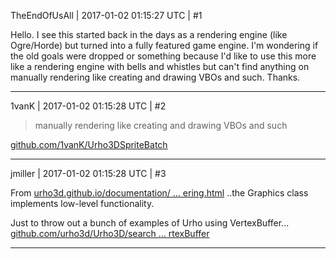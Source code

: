 TheEndOfUsAll | 2017-01-02 01:15:27 UTC | #1

Hello.
I see this started back in the days as a rendering engine (like Ogre/Horde) but turned into a fully featured game engine. I'm wondering if the old goals were dropped or something because I'd like to use this more like a rendering engine with bells and whistles but can't find anything on manually rendering like creating and drawing VBOs and such.
Thanks.

-------------------------

1vanK | 2017-01-02 01:15:28 UTC | #2

> manually rendering like creating and drawing VBOs and such

[github.com/1vanK/Urho3DSpriteBatch](https://github.com/1vanK/Urho3DSpriteBatch)

-------------------------

jmiller | 2017-01-02 01:15:28 UTC | #3

From [urho3d.github.io/documentation/ ... ering.html](https://urho3d.github.io/documentation/HEAD/_rendering.html) ..the Graphics class implements low-level functionality.

Just to throw out a bunch of examples of Urho using VertexBuffer...
[github.com/urho3d/Urho3D/search ... rtexBuffer](https://github.com/urho3d/Urho3D/search?utf8=%E2%9C%93&q=VertexBuffer)

-------------------------

